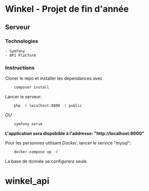 # Winkel - Projet de fin d'année

## Serveur
### Technologies
    - Symfony
    - API Platform

### Instructions
Cloner le repo et installer les dépendances avec 
```bash
    composer install
```
Lancer le serveur:
```bash
    php -S localhost:8000 -t public
```
*OU*
```bash
    symfony serve
```
**L'application sera dispobible à l'addresse: "http://localhost:8000"**

Pour les personnes utilisant *Docker*, lancer le service "mysql":
```bash
    docker-compose up -d
```
La base de donnée se configurera seule.

# winkel_api

